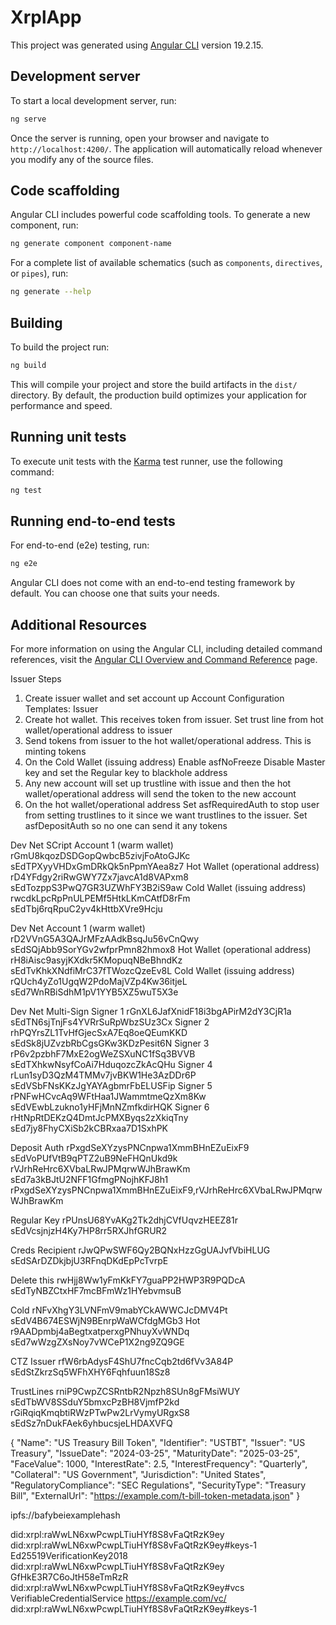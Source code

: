 # XrplApp

This project was generated using [Angular CLI](https://github.com/angular/angular-cli) version 19.2.15.

## Development server

To start a local development server, run:

```bash
ng serve
```

Once the server is running, open your browser and navigate to `http://localhost:4200/`. The application will automatically reload whenever you modify any of the source files.

## Code scaffolding

Angular CLI includes powerful code scaffolding tools. To generate a new component, run:

```bash
ng generate component component-name
```

For a complete list of available schematics (such as `components`, `directives`, or `pipes`), run:

```bash
ng generate --help
```

## Building

To build the project run:

```bash
ng build
```

This will compile your project and store the build artifacts in the `dist/` directory. By default, the production build optimizes your application for performance and speed.

## Running unit tests

To execute unit tests with the [Karma](https://karma-runner.github.io) test runner, use the following command:

```bash
ng test
```

## Running end-to-end tests

For end-to-end (e2e) testing, run:

```bash
ng e2e
```

Angular CLI does not come with an end-to-end testing framework by default. You can choose one that suits your needs.

## Additional Resources

For more information on using the Angular CLI, including detailed command references, visit the [Angular CLI Overview and Command Reference](https://angular.dev/tools/cli) page.

Issuer Steps

1. Create issuer wallet and set account up
   Account Configuration Templates: Issuer
2. Create hot wallet. This receives token from issuer.
   Set trust line from hot wallet/operational address to issuer
3. Send tokens from issuer to the hot wallet/operational address. This is minting tokens
4. On the Cold Wallet (issuing address)
   Enable asfNoFreeze
   Disable Master key and set the Regular key to blackhole address
5. Any new account will set up trustline with issue and then the hot wallet/operational address will send the token to the new account
6. On the hot wallet/operational address
   Set asfRequiredAuth to stop user from setting trustlines to it since we want trustlines to the issuer.
   Set asfDepositAuth so no one can send it any tokens

Dev Net SCript
Account 1 (warm wallet)
rGmU8kqozDSDGopQwbcB5zivjFoAtoGJKc
sEdTPXyyVHDxGmDRkQk5nPpmYAea8z7
Hot Wallet (operational address)
rD4YFdgy2riRwGWY7Zx7javcA1d8VAPxm8
sEdTozppS3PwQ7GR3UZWhFY3B2iS9aw
Cold Wallet (issuing address)
rwcdkLpcRpPnULPEMf5HtkLKmCAtfD8rFm
sEdTbj6rqRpuC2yv4kHttbXVre9Hcju

Dev Net
Account 1 (warm wallet)
rD2VVnG5A3QAJrMFzAAdkBsqJu56vCnQwy
sEdSQjAbb9SorYGv2wfprPmn82hmox8
Hot Wallet (operational address)
rH8iAisc9asyjKXdkr5KMopuqNBeBhndKz
sEdTvKhkXNdfiMrC37fTWozcQzeEv8L
Cold Wallet (issuing address)
rQUch4yZo1UgqW2PdoMajVZp4Kw36itjeL
sEd7WnRBiSdhM1pV1YYB5XZ5wuT5X3e

Dev Net
Multi-Sign
Signer 1
rGnXL6JafXnidF18i3bgAPirM2dY3CjR1a
sEdTN6sjTnjFs4YVRrSuRpWbzSUz3Cx
Signer 2
rhPQYrsZL1TvHfGjecSxA7Eq8oeQEumKKD
sEdSk8jUZvzbRbCgsGKw3KDzPesit6N
Signer 3
rP6v2pzbhF7MxE2ogWeZSXuNC1fSq3BVVB
sEdTXhkwNsyfCoAi7HduqozcZkAcQHu
Signer 4
rLun1syD3QzM4TMMv7jvBKW1He3AzDDr6P
sEdVSbFNsKKzJgYAYAgbmrFbELUSFip
Signer 5
rPNFwHCvcAq9WFtHaa1JWammtmeQzXm8Kw
sEdVEwbLzukno1yHFjMnNZmfkdirHQK
Signer 6
rHtNpRtDEKzQ4DmtJcPMXByqs2zXkiqTny
sEd7jy8FhyCXiSb2kCBRxaa7D1SxhPK

Deposit Auth
rPxgdSeXYzysPNCnpwa1XmmBHnEZuEixF9
sEdVoPUfVtB9qPTZ2uB9NeFHQnUkd9k
rVJrhReHrc6XVbaLRwJPMqrwWJhBrawKm
sEd7a3kBJtU2NFF1GfmgPNojhKFJ8h1
rPxgdSeXYzysPNCnpwa1XmmBHnEZuEixF9,rVJrhReHrc6XVbaLRwJPMqrwWJhBrawKm

Regular Key
rPUnsU68YvAKg2Tk2dhjCVfUqvzHEEZ81r
sEdVcsjnjzH4Ky7HP8rr5RXJhfGRUR2

Creds Recipient
rJwQPwSWF6Qy2BQNxHzzGgUAJvfVbiHLUG
sEdSArDZDkjbjU3RFnqDKdEpPcTvrpE

Delete this
rwHjj8Ww1yFmKkFY7guaPP2HWP3R9PQDcA
sEdTyNBZCtxHF7mcBFmWz1HYebvmsuB

Cold
rNFvXhgY3LVNFmV9mabYCkAWWCJcDMV4Pt
sEdV4B674ESWjN9BEnrpWaWCfdgMGb3
Hot
r9AADpmbj4aBegtxatperxgPNhuyXvWNDq
sEd7wWzgZXsNoy7vWCeP1X2ng9ZQ9GE

CTZ Issuer
rfW6rbAdysF4ShU7fncCqb2td6fVv3A84P
sEdStZkrzSq5WFhXHY6Fqhfuun18Sz8

TrustLines
rniP9CwpZCSRntbR2Npzh8SUn8gFMsiWUY
sEdTbWV8SSduY5bmxcPzBH8VjmfP2kd
rGiRqiqKmqbtiRWzPTwPw2LrVymyURgxS8
sEdSz7nDukFAek6yhbucsjeLHDAXVFQ

{
"Name": "US Treasury Bill Token",
"Identifier": "USTBT",
"Issuer": "US Treasury",
"IssueDate": "2024-03-25",
"MaturityDate": "2025-03-25",
"FaceValue": 1000,
"InterestRate": 2.5,
"InterestFrequency": "Quarterly",
"Collateral": "US Government",
"Jurisdiction": "United States",
"RegulatoryCompliance": "SEC Regulations",
"SecurityType": "Treasury Bill",
"ExternalUrl": "https://example.com/t-bill-token-metadata.json"
}

ipfs://bafybeiexamplehash

did:xrpl:raWwLN6xwPcwpLTiuHYf8S8vFaQtRzK9ey
did:xrpl:raWwLN6xwPcwpLTiuHYf8S8vFaQtRzK9ey#keys-1
Ed25519VerificationKey2018
did:xrpl:raWwLN6xwPcwpLTiuHYf8S8vFaQtRzK9ey
GfHkE3R7C6oJtH58eTmRzR
did:xrpl:raWwLN6xwPcwpLTiuHYf8S8vFaQtRzK9ey#vcs
VerifiableCredentialService
https://example.com/vc/
did:xrpl:raWwLN6xwPcwpLTiuHYf8S8vFaQtRzK9ey#keys-1
